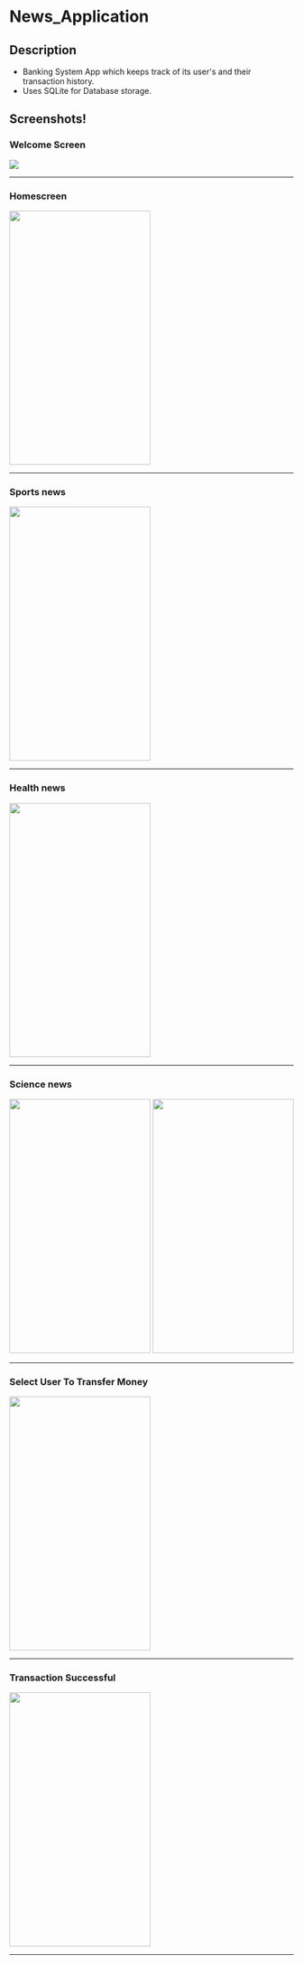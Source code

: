 # News_Application
## Description
* Banking System App which keeps track of its user's and their transaction history.
* Uses SQLite for Database storage.

## Screenshots!

### Welcome Screen 
<img src="https://github.com/Sahil-Salim-Shaikh/News_Application/blob/main/Project_img/WelcomeScreen.png?raw=true">

----------------------------------------

### Homescreen 
<img src="https://github.com/Sahil-Salim-Shaikh/News_Application/blob/main/Project_img/Home.png?raw=true" width ="250px" height ="450px"> 

------------------------------------------

### Sports news 
<img src="https://github.com/Sahil-Salim-Shaikh/News_Application/blob/main/Project_img/Sports.png?raw=true" width ="250px" height ="450px">

------------------------------------------

### Health news
<img src="https://github.com/Sahil-Salim-Shaikh/News_Application/blob/main/Project_img/Health.png?raw=true" width ="250px" height ="450px">

------------------------------------------

### Science news
<img src="https://github.com/Sahil-Salim-Shaikh/News_Application/blob/main/Project_img/Science.png?raw=true" width ="250px" height ="450px"> <img src="https://i.postimg.cc/fTmKNbG5/Transaction-Amount.jpg" width ="250px" height ="450px">   

------------------------------------------

### Select User To Transfer Money
<img src="https://github.com/Sahil-Salim-Shaikh/News_Application/blob/main/Project_img/Entertainment.png?raw=true" width ="250px" height ="450px">

------------------------------------------

### Transaction Successful
<img src="https://github.com/Sahil-Salim-Shaikh/News_Application/blob/main/Project_img/Technology%20(1).png?raw=true" width ="250px" height ="450px">

------------------------------------------



